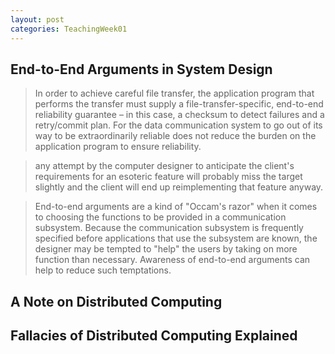```yaml
---
layout: post
categories: TeachingWeek01
---
```


## End-to-End Arguments in System Design
>  In order to achieve careful file transfer, the application program that performs the transfer must supply a file-transfer-specific, end-to-end reliability guarantee – in this case, a checksum to detect failures and a retry/commit plan. For the data communication system to go out of its way to be extraordinarily reliable does not reduce the burden on the application program to ensure reliability.

>any attempt by the computer designer to anticipate the client's requirements for an esoteric feature will probably miss the target slightly and the client will end up reimplementing that feature anyway.

> End-to-end arguments are a kind of "Occam's razor" when it comes to choosing the functions to be provided in a communication subsystem. Because the communication subsystem is frequently specified before applications that use the subsystem are known, the designer may be tempted to "help" the users by taking on more function than necessary. Awareness of end-to-end arguments can help to reduce such temptations.

## A Note on Distributed Computing

## Fallacies of Distributed Computing Explained
